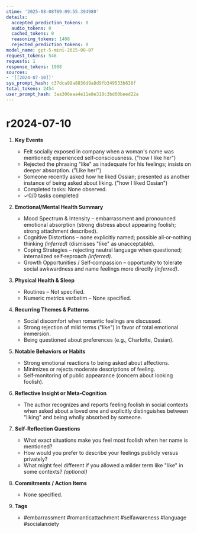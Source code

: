 ```yaml
---
ctime: '2025-08-08T09:09:55.394980'
details:
  accepted_prediction_tokens: 0
  audio_tokens: 0
  cached_tokens: 0
  reasoning_tokens: 1408
  rejected_prediction_tokens: 0
model_name: gpt-5-mini-2025-08-07
request_tokens: 546
requests: 1
response_tokens: 1908
sources:
- '[[2024-07-10]]'
sys_prompt_hash: c37dca99a8836d9a8d9fb349533b638f
total_tokens: 2454
user_prompt_hash: 3aa306eaa4e11e8e318c3bd00beed22a
---
```

# r2024-07-10

1. **Key Events**
   - Felt socially exposed in company when a woman's name was mentioned; experienced self‑consciousness. ("how I like her")
   - Rejected the phrasing "like" as inadequate for his feelings; insists on deeper absorption. ("Like her!")
   - Someone recently asked how he liked Ossian; presented as another instance of being asked about liking. ("how I liked Ossian")
   - Completed tasks: None observed.
   - ✓0/0 tasks completed

2. **Emotional/Mental Health Summary**
   - Mood Spectrum & Intensity – embarrassment and pronounced emotional absorption (strong distress about appearing foolish; strong attachment described).
   - Cognitive Distortions – none explicitly named; possible all‑or‑nothing thinking *(inferred)* (dismisses "like" as unacceptable).
   - Coping Strategies – rejecting neutral language when questioned; internalized self‑reproach *(inferred)*.
   - Growth Opportunities / Self‑compassion – opportunity to tolerate social awkwardness and name feelings more directly *(inferred)*.

3. **Physical Health & Sleep**
   - Routines – Not specified.
   - Numeric metrics verbatim – None specified.

4. **Recurring Themes & Patterns**
   - Social discomfort when romantic feelings are discussed.
   - Strong rejection of mild terms ("like") in favor of total emotional immersion.
   - Being questioned about preferences (e.g., Charlotte, Ossian).

5. **Notable Behaviors or Habits**
   - Strong emotional reactions to being asked about affections.
   - Minimizes or rejects moderate descriptions of feeling.
   - Self‑monitoring of public appearance (concern about looking foolish).

6. **Reflective Insight or Meta‑Cognition**
   - The author recognizes and reports feeling foolish in social contexts when asked about a loved one and explicitly distinguishes between "liking" and being wholly absorbed by someone.

7. **Self‑Reflection Questions**
   - What exact situations make you feel most foolish when her name is mentioned?
   - How would you prefer to describe your feelings publicly versus privately?
   - What might feel different if you allowed a milder term like "like" in some contexts? *(optional)*

8. **Commitments / Action Items**
   - None specified.

9. **Tags**
   - #embarrassment #romanticattachment #selfawareness #language #socialanxiety